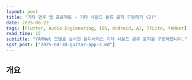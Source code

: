 ```yaml
---
layout: post
title: "기타 연주 앱 프로젝트 - 기타 사운드 분류 로직 구현하기 (2)"
date: 2025-08-22
tags: [Flutter, Audio Engineering, iOS, Android, AI, TFLite, YAMNet]
read_time: 15
subtitle: "YAMNet 모델로 실시간 온디바이스 기타 사운드 분류 로직을 구현해봅니다."
sgst_post: ["2025-04-30-guitar-app-2.md"]
---
```


## 개요

